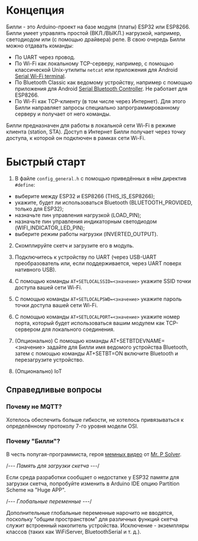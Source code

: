 # Концепция
Билли - это Arduino-проект на базе модуля (платы) ESP32 или ESP8266. Билли умеет управлять простой (ВКЛ./ВЫКЛ.) нагрузкой, например, светодиодом или (с помощью драйвера) реле.
В свою очередь Билли можно отдавать команды:
+ По UART через провод.
+ По Wi-Fi как локальному TCP-серверу, например, с помощью классической Unix-утилиты `netcat` или приложения для Android [Serial Wi-Fi terminal](https://serial-wifi-terminal.en.softonic.com/android).   
+ По Bluetooth Classic как ведомому устройству, например с помощью приложения для Android [Serial Bluetooth Controller](https://bluetooth-serial-controller.en.softonic.com/android). Не работает для ESP8266.
+ По Wi-Fi как TCP-клиенту (в том числе через Интернет). Для этого Билли направляет запросы специально запрограммированному серверу и получает от него команды.

Билли предназначен для работы в локальной сети Wi-Fi в режиме клиента (station, STA). Доступ в Интернет Билли получает через точку доступа, к которой он подключен в рамках сети Wi-Fi.

# Быстрый старт
1. В файле `config_general.h` с помощью приведённых в нём директив `#define`:
- выберите между ESP32 и ESP8266 (THIS_IS_ESP8266);
- укажите, будет ли использоваться Bluetooth (BLUETOOTH_PROVIDED, только для ESP32);
- назначьте пин управления нагрузкой (LOAD_PIN);
- назначьте пин управления индикаторным светодиодом (WIFI_INDICATOR_LED_PIN);
- выберите режим работы нагрузки (INVERTED_OUTPUT).
2. Скомплируйте скетч и загрузите его в модуль.
3. Подключитесь к устройству по UART (через USB-UART преобразователь или, если поддерживается, через UART поверх нативного USB).
4. С помощью команды `AT+SETLOCALSSID=<значение>` укажите SSID точки доступа вашей сети Wi-Fi.
5. С помощью команды `AT+SETLOCALPSWD=<значение>` укажите пароль точки доступа вашей сети Wi-Fi.
6. С помощью команды `AT+SETLOCALPORT=<значение>` укажите номер порта, который будет использоваться вашим модулем как TCP-сервером для локального соединения.

4. (Опционально) С помощью команды AT+SETBTDEVNAME=<значение> задайте для Билли имя ведомого устройства Bluetooth, затем с помощью команды AT+SETBT=ON включите Bluetooth и перезагрузите устройство.
5. (Опционально) IoT

## Справедливые вопросы
### Почему не MQTT?
Хотелось обеспечить больше гибкости, не хотелось привязываться к определённому протоколу 7-го уровня модели OSI.

### Почему "Билли"?
В честь попугая-программиста, героя [мемных видео](https://www.youtube.com/watch?v=0MhVkKHYUAY&list=PLkdGijFCNuVmu35l6EJxdvsvf7xj4EQVf&index=21) от [Mr. P Solver](https://www.youtube.com/c/mrpsolver).

/*--- Память для загрузки скетча ---*/

Если среда разработки сообщает о недостатке у ESP32 памяти для загрузки скетча,
попробуйте изменить в Arduino IDE опцию Partition Scheme на "Huge APP".


/*--- Глобальные переменные ---*/

Дополнительные глобальные переменные нарочито не вводятся, поскольку
"общим пространством" для различных функций скетча служит встроенный
накопитель устройства. Исключение - экземпляры классов (таких как
WiFiServer, BluetoothSerial и т. д.).
